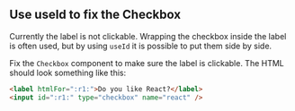 ## Use useId to fix the Checkbox

Currently the label is not clickable. Wrapping the checkbox inside the label is often used, but by using `useId` it is possible to put them side by side.

Fix the `Checkbox` component to make sure the label is clickable. The HTML should look something like this:

```html
<label htmlFor=":r1:">Do you like React?</label>
<input id=":r1:" type="checkbox" name="react" />
```
